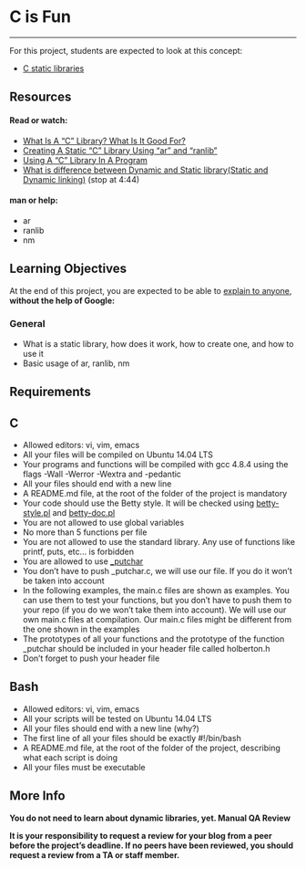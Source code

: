 # C is Fun
<hr>



For this project, students are expected to look at this concept:

- [C static libraries](https://intranet.hbtn.io/concepts/61)


## Resources


#### Read or watch:

- [What Is A “C” Library? What Is It Good For?](https://docencia.ac.upc.edu/FIB/USO/Bibliografia/unix-c-libraries.html#what_is_a_library)
- [Creating A Static “C” Library Using “ar” and “ranlib”](https://docencia.ac.upc.edu/FIB/USO/Bibliografia/unix-c-libraries.html#creating_static_archive)
- [Using A “C” Library In A Program](https://docencia.ac.upc.edu/FIB/USO/Bibliografia/unix-c-libraries.html#using_static_archive)
- [What is difference between Dynamic and Static library(Static and Dynamic linking)](https://www.youtube.com/watch?v=eW5he5uFBNM) (stop at 4:44)


#### man or help:

- ar
- ranlib
- nm


## Learning Objectives

At the end of this project, you are expected to be able to [explain to anyone](https://fs.blog/2012/04/feynman-technique/), <b>without the help of Google:</b>


### General

- What is a static library, how does it work, how to create one, and how to use it
- Basic usage of ar, ranlib, nm


## Requirements

## C

- Allowed editors: vi, vim, emacs
- All your files will be compiled on Ubuntu 14.04 LTS
- Your programs and functions will be compiled with gcc 4.8.4 using the flags -Wall -Werror -Wextra and -pedantic
- All your files should end with a new line
- A README.md file, at the root of the folder of the project is mandatory
- Your code should use the Betty style. It will be checked using [betty-style.pl](https://github.com/holbertonschool/Betty/blob/master/betty-style.pl) and [betty-doc.pl](https://github.com/holbertonschool/Betty/blob/master/betty-doc.pl)
- You are not allowed to use global variables
- No more than 5 functions per file
- You are not allowed to use the standard library. Any use of functions like printf, puts, etc… is forbidden
- You are allowed to use [_putchar](https://github.com/holbertonschool/_putchar.c/blob/master/_putchar.c)
- You don’t have to push _putchar.c, we will use our file. If you do it won’t be taken into account
- In the following examples, the main.c files are shown as examples. You can use them to test your functions, but you don’t have to push them to your repo (if you do we won’t take them into account). We will use our own main.c files at compilation. Our main.c files might be different from the one shown in the examples
- The prototypes of all your functions and the prototype of the function _putchar should be included in your header file called holberton.h
- Don’t forget to push your header file


## Bash

- Allowed editors: vi, vim, emacs
- All your scripts will be tested on Ubuntu 14.04 LTS
- All your files should end with a new line (why?)
- The first line of all your files should be exactly #!/bin/bash
- A README.md file, at the root of the folder of the project, describing what each script is doing
- All your files must be executable


## More Info

<b>You do not need to learn about dynamic libraries, yet.
Manual QA Review</b>

<b>It is your responsibility to request a review for your blog from a peer before the project’s deadline. If no peers have been reviewed, you should request a review from a TA or staff member.</b>
